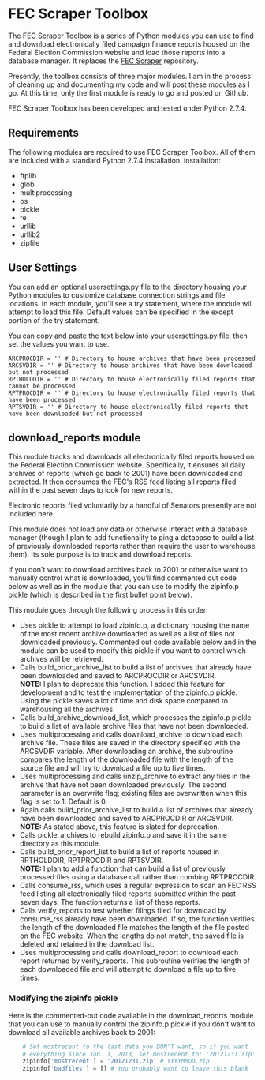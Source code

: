 # FEC Scraper Toolbox
The FEC Scraper Toolbox is a series of Python modules you can use to
find and download electronically filed campaign finance reports housed
on the Federal Election Commission website and load those reports into
a database manager. It replaces the [FEC Scraper](https://github.com/cschnaars/FEC-Scraper) repository.

Presently, the toolbox consists of three major modules. I am in the
process of cleaning up and documenting my code and will post these
modules as I go. At this time, only the first module is ready to go and
posted on Github.

FEC Scraper Toolbox has been developed and tested under Python 2.7.4.

## Requirements
The following modules are required to use FEC Scraper Toolbox. All of
them are included with a standard Python 2.7.4 installation.
installation:
* ftplib
* glob
* multiprocessing
* os
* pickle
* re
* urllib
* urllib2
* zipfile

## User Settings
You can add an optional usersettings.py file to the directory housing
your Python modules to customize database connection strings and file
locations. In each module, you'll see a try statement, where the module
will attempt to load this file. Default values can be specified in the
except portion of the try statement.

You can copy and paste the text below into your usersettings.py file,
then set the values you want to use.

    ARCPROCDIR = '' # Directory to house archives that have been processed
    ARCSVDIR = '' # Directory to house archives that have been downloaded but not processed
    RPTHOLDDIR = '' # Directory to house electronically filed reports that cannot be processed
    RPTPROCDIR = '' # Directory to house electronically filed reports that have been processed
    RPTSVDIR = '' # Directory to house electronically filed reports that have been downloaded but not processed

## download_reports module
This module tracks and downloads all electronically filed reports
housed on the Federal Election Commission website.  Specifically, it
ensures all daily archives of reports (which go back to 2001) have been
downloaded and extracted.  It then consumes the FEC's RSS feed listing
all reports filed within the past seven days to look for new reports.

Electronic reports filed voluntarily by a handful of Senators presently
are not included here.

This module does not load any data or otherwise interact with a
database manager (though I plan to add functionality to ping a database
to build a list of previously downloaded reports rather than require
the user to warehouse them). Its sole purpose is to track and download
reports.

If you don't want to download archives back to 2001 or otherwise want
to manually control what is downloaded, you'll find commented out code
below as well as in the module that you can use to modify the zipinfo.p
pickle (which is described in the first bullet point below).

This module goes through the following process in this order:
* Uses pickle to attempt to load zipinfo.p, a dictionary housing the
    name of the most recent archive downloaded as well as a list of
    files not downloaded previously.  Commented out code available
    below and in the module can be used to modify this pickle if you
    want to control which archives will be retrieved.
* Calls build_prior_archive_list to build a list of archives that
    already have been downloaded and saved to ARCPROCDIR or ARCSVDIR.  
    __NOTE:__ I plan to deprecate this function.  I added this feature for
    development and to test the implementation of the zipinfo.p pickle.
    Using the pickle saves a lot of time and disk space compared to
    warehousing all the archives.
* Calls build_archive_download_list, which processes the zipinfo.p
    pickle to build a list of available archive files that have not
    been downloaded.
* Uses multiprocessing and calls download_archive to download each
    archive file.  These files are saved in the directory specified
    with the ARCSVDIR variable.  After downloading an archive, the
    subroutine compares the length of the downloaded file with the
    length of the source file and will try to download a file up to
    five times.
* Uses multiprocessing and calls unzip_archive to extract any files in
    the archive that have not been downloaded previously.  The second
    parameter is an overwrite flag; existing files are overwritten when
    this flag is set to 1.  Default is 0.
* Again calls build_prior_archive_list to build a list of archives that
    already have been downloaded and saved to ARCPROCDIR or ARCSVDIR.  
    __NOTE:__ As stated above, this feature is slated for deprecation.
* Calls pickle_archives to rebuild zipinfo.p and save it in the same
    directory as this module.
* Calls build_prior_report_list to build a list of reports housed in
    RPTHOLDDIR, RPTPROCDIR and RPTSVDIR.  
    __NOTE:__ I plan to add a function that can build a list of previously
    processed files using a database call rather than combing RPTPROCDIR.
* Calls consume_rss, which uses a regular expression to scan an FEC RSS
    feed listing all electronically filed reports submitted within the
    past seven days.  The function returns a list of these reports.
* Calls verify_reports to test whether filings filed for download by
    consume_rss already have been downloaded. If so, the function
    verifies the length of the downloaded file matches the length of
    the file posted on the FEC website.  When the lengths do not match,
    the saved file is deleted and retained in the download list.
* Uses multiprocessing and calls download_report to download each
    report returned by verify_reports.  This subroutine verifies the
    length of each downloaded file and will attempt to download a file
    up to five times.

### Modifying the zipinfo pickle
Here is the commented-out code available in the download_reports module
that you can use to manually control the zipinfo.p pickle if you don't
want to download all available archives back to 2001:

```python
    # Set mostrecent to the last date you DON'T want, so if you want
    # everything since Jan. 1, 2013, set mostrecent to: '20121231.zip'
    zipinfo['mostrecent'] = '20121231.zip' # YYYYMMDD.zip
    zipinfo['badfiles'] = [] # You probably want to leave this blank
```